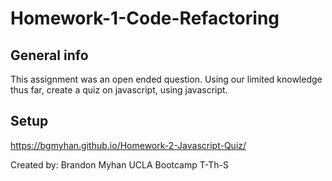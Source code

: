 
# Homework-1-Code-Refactoring

## General info
This assignment was an open ended question. Using our limited knowledge thus far, create a quiz on javascript, using javascript. 
	
## Setup
https://bgmyhan.github.io/Homework-2-Javascript-Quiz/

Created by: Brandon Myhan
            UCLA Bootcamp T-Th-S
